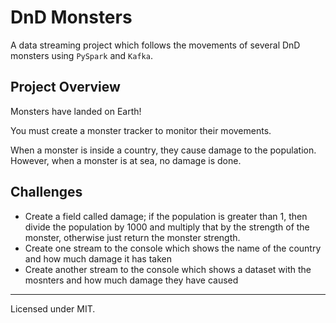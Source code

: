# DnD Monsters

A data streaming project which follows the movements of several DnD monsters using `PySpark` and `Kafka`.

## Project Overview

Monsters have landed on Earth!

You must create a monster tracker to monitor their movements.

When a monster is inside a country, they cause damage to the population. However, when a monster is at sea, no damage is done.

## Challenges

- Create a field called damage; if the population is greater than 1, then divide the population by 1000 and multiply that by the strength of the monster, otherwise just return the monster strength.
- Create one stream to the console which shows the name of the country and how much damage it has taken
- Create another stream to the console which shows a dataset with the mosnters and how much damage they have caused

<hr>

Licensed under MIT.